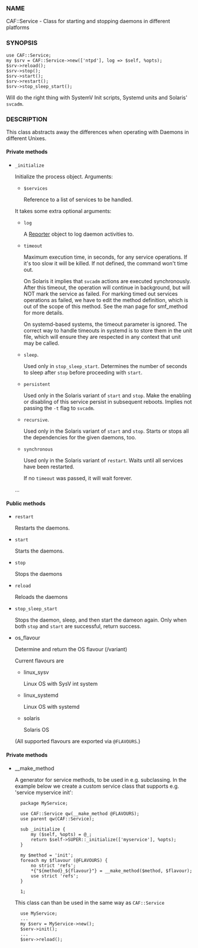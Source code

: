
### NAME

CAF::Service - Class for starting and stopping daemons in different
platforms

### SYNOPSIS

    use CAF::Service;
    my $srv = CAF::Service->new(['ntpd'], log => $self, %opts);
    $srv->reload();
    $srv->stop();
    $srv->start();
    $srv->restart();
    $srv->stop_sleep_start();

Will do the right thing with SystemV Init scripts, Systemd units and
Solaris' `svcadm`.

### DESCRIPTION

This class abstracts away the differences when operating with Daemons
in different Unixes.

#### Private methods

- `_initialize`

    Initialize the process object. Arguments:

    - `$services`

        Reference to a list of services to be handled.

    It takes some extra optional arguments:

    - `log`

        A [Reporter](../CAF/Reporter.md) object to log daemon activities to.

    - `timeout`

        Maximum execution time, in seconds, for any service operations. If
        it's too slow it will be killed.  If not defined, the command won't
        time out.

        On Solaris it implies that `svcadm` actions are executed
        synchronously.  After this timeout, the operation will continue in
        background, but will NOT mark the service as failed.  For marking
        timed out services operations as failed, we have to edit the method
        definition, which is out of the scope of this method.  See the man
        page for smf\_method for more details.

        On systemd-based systems, the timeout parameter is ignored.  The
        correct way to handle timeouts in systemd is to store them in the unit
        file, which will ensure they are respected in any context that unit
        may be called.

    - `sleep`.

        Used only in `stop_sleep_start`. Determines the number of
        seconds to sleep after `stop` before proceeding with `start`.

    - `persistent`

        Used only in the Solaris variant of `start` and `stop`.  Make the
        enabling or disabling of this service persist in subsequent reboots.
        Implies not passing the `-t` flag to `svcadm`.

    - `recursive`.

        Used only in the Solaris variant of `start` and `stop`.  Starts or
        stops all the dependencies for the given daemons, too.

    - `synchronous`

        Used only in the Solaris variant of `restart`.  Waits until all
        services have been restarted.

        If no `timeout` was passed, it will wait forever.

    ...

#### Public methods

- `restart`

    Restarts the daemons.

- `start`

    Starts the daemons.

- `stop`

    Stops the daemons

- `reload`

    Reloads the daemons

- `stop_sleep_start`

    Stops the daemon, sleep, and then start the dameon again.
    Only when both `stop` and `start` are successful, return success.

- os\_flavour

    Determine and return the OS flavour (/variant)

    Current flavours are

    - linux\_sysv

        Linux OS with SysV int system

    - linux\_systemd

        Linux OS with systemd

    - solaris

        Solaris OS

    (All supported flavours are exported via `@FLAVOURS`.)

#### Private methods

- \_\_make\_method

    A generator for service methods, to be used in e.g.
    subclassing. In the example below we create a custom service
    class that supports e.g. 'service myservice init':

        package MyService;

        use CAF::Service qw(__make_method @FLAVOURS);
        use parent qw(CAF::Service);

        sub _initialize {
            my ($self, %opts) = @_;
            return $self->SUPER::_initialize(['myservice'], %opts);
        }

        my $method = 'init';
        foreach my $flavour (@FLAVOURS) {
            no strict 'refs';
            *{"${method}_${flavour}"} = __make_method($method, $flavour);
            use strict 'refs';
        }

        1;

    This class can than be used in the same way as `CAF::Service`

        use MyService;
        ...
        my $serv = MyService->new();
        $serv->init();
        ...
        $serv->reload();
